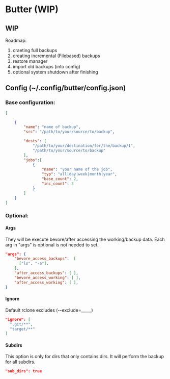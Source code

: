 # Butter (WIP)

## WIP
Roadmap:
1. craeting full backups
2. creating incremental (Filebased) backups
3. restore manager
4. import old backups (into config)
5. optional system shutdown after finishing

## Config (~/.config/butter/config.json)

### Base configuration:
``` json
[

    {   
        "name": "name of backup",
        "src": "/path/to/your/source/to/backup",

        "dests": [
            "/path/to/your/destination/for/the/backup/1",
            "/path/to/your/source/to/backup"
        ],
        "jobs":[
            {
                "name": "your name of the job",
                "typ": "all|day|week|month|year",
                "base_count": 2,
                "inc_count": 3
            }
        ]
    }
]

```



### Optional:

#### Args
They will be execute bevore/after accessing the working/backup data.
Each arg in "args" is optional is not needed to set.
``` json
"args": {
    "bevore_access_backups":  [
      ["ls", "-a"],
    ],
    "after_access_backups": [ ],
    "bevore_access_working": [ ],
    "after_access_working": [ ],
}
```

#### Ignore
Default rclone excludes (--exclude=_____)
```json
"ignore": [
  ".git/**",
  "target/**"
]
```

#### Subdirs
This option is only for dirs that only contains dirs. It will perform the backup for all subdirs.
```json
"sub_dirs": true
```






